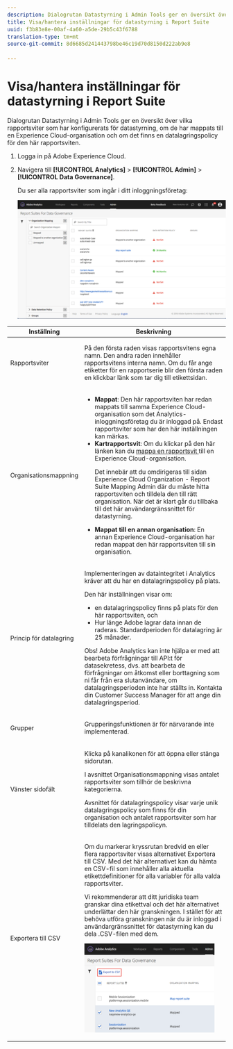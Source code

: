 ```yaml
---
description: Dialogrutan Datastyrning i Admin Tools ger en översikt över vilka rapportsviter som har konfigurerats för datastyrning, om de har mappats till en Experience Cloud-organisation och om det finns en datalagringspolicy för den här rapportsviten.
title: Visa/hantera inställningar för datastyrning i Report Suite
uuid: f3b83e8e-00af-4a60-a5de-29b5c43f6788
translation-type: tm+mt
source-git-commit: 8d6685d241443798be46c19d70d8150d222ab9e8

---
```



# Visa/hantera inställningar för datastyrning i Report Suite

Dialogrutan Datastyrning i Admin Tools ger en översikt över vilka rapportsviter som har konfigurerats för datastyrning, om de har mappats till en Experience Cloud-organisation och om det finns en datalagringspolicy för den här rapportsviten.

1. Logga in på Adobe Experience Cloud.
1. Navigera till  **[!UICONTROL Analytics]** > **[!UICONTROL Admin]** > **[!UICONTROL Data Governance]**.

   Du ser alla rapportsviter som ingår i ditt inloggningsföretag:

   ![](assets/privacy_setup_an.png)

<table id="table_448292730FF0475E9DCB731882F9A29B"> 
 <thead> 
  <tr> 
   <th colname="col1" class="entry"> Inställning </th> 
   <th colname="col2" class="entry"> Beskrivning </th> 
  </tr> 
 </thead>
 <tbody> 
  <tr> 
   <td colname="col1"> <p>Rapportsviter </p> </td> 
   <td colname="col2"> <p>På den första raden visas rapportsvitens egna namn. Den andra raden innehåller rapportsvitens interna namn. Om du får ange etiketter för en rapportserie blir den första raden en klickbar länk som tar dig till etikettsidan. </p> </td> 
  </tr> 
  <tr> 
   <td colname="col1"> <p>Organisationsmappning </p> </td> 
   <td colname="col2"> 
    <ul id="ul_EF8F613B0C5E42D19DB60BD0C89C114B"> 
     <li id="li_B35EE88555F547EFBF55ADE9D0C9EC3B"><b>Mappat</b>: Den här rapportsviten har redan mappats till samma Experience Cloud-organisation som det Analytics-inloggningsföretag du är inloggad på. Endast rapportsviter som har den här inställningen kan märkas. </li> 
     <li id="li_4E800BF80CFF477BAA091EF272D9071C"><b>Kartrapportsvit</b>: Om du klickar på den här länken kan du <a href="https://docs.adobe.com/content/help/en/core-services/interface/about-core-services/report-suite-mapping.html"> mappa en rapportsvit </a> till en Experience Cloud-organisation. <p>Det innebär att du omdirigeras till sidan Experience Cloud Organization - Report Suite Mapping Admin där du måste hitta rapportsviten och tilldela den till rätt organisation. När det är klart går du tillbaka till det här användargränssnittet för datastyrning. </p> </li> 
     <li id="li_FF825A65D089487BBF5FCB0D74D41CD7"><b>Mappat till en annan organisation</b>: En annan Experience Cloud-organisation har redan mappat den här rapportsviten till sin organisation. </li> 
    </ul> </td> 
  </tr> 
  <tr> 
   <td colname="col1"> <p>Princip för datalagring </p> </td> 
   <td colname="col2"> <p>Implementeringen av dataintegritet i Analytics kräver att du har en datalagringspolicy på plats. </p> <p>Den här inställningen visar om: </p> 
    <ul> 
     <li>en datalagringspolicy finns på plats för den här rapportsviten, och </li> 
     <li>Hur länge Adobe lagrar data innan de raderas. Standardperioden för datalagring är 25 månader. </li> 
    </ul> <p>Obs!  Adobe Analytics kan inte hjälpa er med att bearbeta förfrågningar till API:t för datasekretess, dvs. att bearbeta de förfrågningar om åtkomst eller borttagning som ni får från era slutanvändare, om datalagringsperioden inte har ställts in. Kontakta din Customer Success Manager för att ange din datalagringsperiod. </p> </td> 
  </tr> 
  <tr> 
   <td colname="col1"> <p>Grupper </p> </td> 
   <td colname="col2"> <p>Grupperingsfunktionen är för närvarande inte implementerad. </p> </td> 
  </tr> 
  <tr> 
   <td colname="col1"> <p>Vänster sidofält </p> </td> 
   <td colname="col2"> <p>Klicka på kanalikonen för att öppna eller stänga sidorutan. </p> <p>I avsnittet Organisationsmappning visas antalet rapportsviter som tillhör de beskrivna kategorierna. </p> <p>Avsnittet för datalagringspolicy visar varje unik datalagringspolicy som finns för din organisation och antalet rapportsviter som har tilldelats den lagringspolicyn. </p> </td> 
  </tr> 
  <tr> 
   <td colname="col1"> <p>Exportera till CSV </p> </td> 
   <td colname="col2"> <p>Om du markerar kryssrutan bredvid en eller flera rapportsviter visas <span class="uicontrol"> </span> alternativet Exportera till CSV. Med det här alternativet kan du hämta en CSV-fil som innehåller alla aktuella etikettdefinitioner för alla variabler för alla valda rapportsviter. </p> <p>Vi rekommenderar att ditt juridiska team granskar dina etikettval och det här alternativet underlättar den här granskningen. I stället för att behöva utföra granskningen när du är inloggad i användargränssnittet för datastyrning kan du dela .CSV-filen med dem. </p> <p><img placement="break"  src="assets/export_csv.png" width="300px" id="image_5FE821B2D07B402D8E0F6FE53D6FC52E" /> </p> </td> 
  </tr> 
 </tbody> 
</table>


